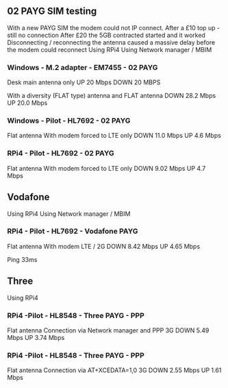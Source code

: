 



## 02 PAYG SIM testing
With a new PAYG SIM the modem could not IP connect.
After a £10 top up - still no connection
After £20 the 5GB contracted started and it worked
Disconnecting / reconnecting the antenna caused a massive 
delay before the modem could reconnect 
Using RPi4
Using Network manager / MBIM


### Windows - M.2 adapter - EM7455 - 02 PAYG

Desk main antenna only 
UP 20 Mbps
DOWN 20 MBPS

With a diversity (FLAT type) antenna and FLAT antenna
DOWN 	28.2 Mbps
UP 	20.0 Mbps


### Windows - Pilot - HL7692 - 02 PAYG

Flat antenna 
With modem forced to LTE only
DOWN 	11.0 Mbps
UP 	 4.6 Mbps

### RPi4 - Pilot - HL7692 - 02 PAYG

Flat antenna 
With modem forced to LTE only
DOWN 	9.02 Mbps
UP 	 4.7 Mbps


## Vodafone

Using RPi4
Using Network manager / MBIM

### RPi4 - Pilot - HL7692 - Vodafone PAYG

Flat antenna 
With modem LTE / 2G 
DOWN 	8.42 Mbps
UP 	4.65 Mbps

Ping 33ms

## Three
Using RPi4

### RPi4 -Pilot - HL8548 - Three PAYG - PPP

Flat antenna
Connection via Network manager and PPP
3G
DOWN 	5.49 Mbps
UP 	3.74 Mbps


### RPi4 -Pilot - HL8548 - Three PAYG - PPP

Flat antenna
Connection via AT+XCEDATA=1,0
3G
DOWN 	2.55 Mbps
UP 	1.61 Mbps


